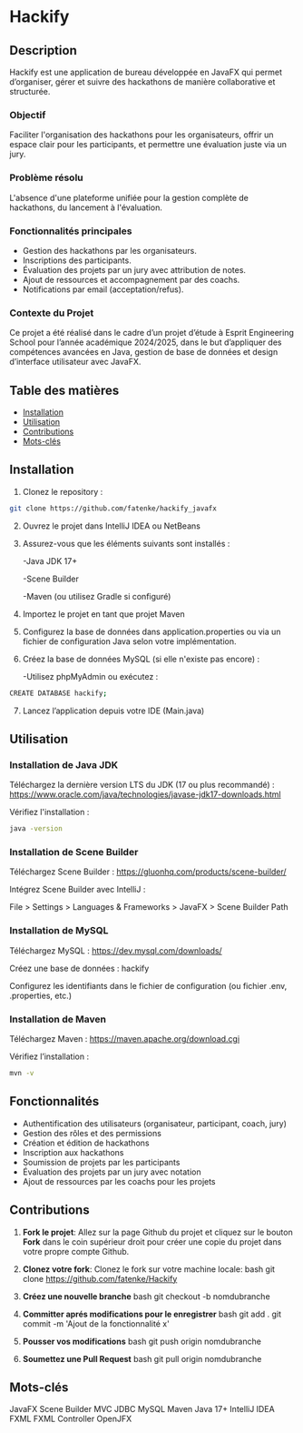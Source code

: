 # Hackify

## Description

Hackify est une application de bureau développée en JavaFX qui permet d’organiser, gérer et suivre des hackathons de manière collaborative et structurée.

### Objectif 
Faciliter l'organisation des hackathons pour les organisateurs, offrir un espace clair pour les participants, et permettre une évaluation juste via un jury.
### Problème résolu  
L'absence d'une plateforme unifiée pour la gestion complète de hackathons, du lancement à l'évaluation.
### Fonctionnalités principales 
  - Gestion des hackathons par les organisateurs.
  - Inscriptions des participants.
  - Évaluation des projets par un jury avec attribution de notes.
  - Ajout de ressources et accompagnement par des coachs.
  - Notifications par email (acceptation/refus).

### Contexte du Projet
Ce projet a été réalisé dans le cadre d’un projet d’étude à Esprit Engineering School pour l’année académique 2024/2025, dans le but d’appliquer des compétences avancées en Java, gestion de base de données et design d’interface utilisateur avec JavaFX.

## Table des matières

- [Installation](#installation)
- [Utilisation](#utilisation)
- [Contributions](#contributions)
- [Mots-clés](#mots-clés)

## Installation

1. Clonez le repository :

```bash
git clone https://github.com/fatenke/hackify_javafx
```
2. Ouvrez le projet dans IntelliJ IDEA ou NetBeans

3. Assurez-vous que les éléments suivants sont installés :

   -Java JDK 17+

   -Scene Builder

   -Maven (ou utilisez Gradle si configuré)

4. Importez le projet en tant que projet Maven

5. Configurez la base de données dans application.properties ou via un fichier de configuration Java selon votre implémentation.

6. Créez la base de données MySQL (si elle n'existe pas encore) :

   -Utilisez phpMyAdmin ou exécutez :

```bash
CREATE DATABASE hackify;
```
7. Lancez l’application depuis votre IDE (Main.java)


## Utilisation

### Installation de Java JDK
Téléchargez la dernière version LTS du JDK (17 ou plus recommandé) :
https://www.oracle.com/java/technologies/javase-jdk17-downloads.html

Vérifiez l'installation :

```bash
java -version
```
### Installation de Scene Builder
Téléchargez Scene Builder :
https://gluonhq.com/products/scene-builder/

Intégrez Scene Builder avec IntelliJ :

File > Settings > Languages & Frameworks > JavaFX > Scene Builder Path

### Installation de MySQL
Téléchargez MySQL : https://dev.mysql.com/downloads/

Créez une base de données : hackify

Configurez les identifiants dans le fichier de configuration (ou fichier .env, .properties, etc.)

### Installation de Maven
Téléchargez Maven : https://maven.apache.org/download.cgi

Vérifiez l’installation :
```bash
mvn -v
```

## Fonctionnalités

- Authentification des utilisateurs (organisateur, participant, coach, jury)
- Gestion des rôles et des permissions
- Création et édition de hackathons
- Inscription aux hackathons
- Soumission de projets par les participants
- Évaluation des projets par un jury avec notation
- Ajout de ressources par les coachs pour les projets

## Contributions

1. **Fork le projet**: Allez sur la page Github du projet et cliquez sur le bouton **Fork** dans le coin supérieur droit pour créer une copie du projet dans votre propre compte Github.
2. **Clonez votre fork**: Clonez le fork sur votre machine locale:
bash
git clone https://github.com/fatenke/Hackify

3. **Créez une nouvelle branche**
bash
git checkout -b nomdubranche

4. **Committer aprés modifications pour le enregistrer**
bash
git add . 
git commit -m 'Ajout de la fonctionnalité x'

5. **Pousser vos modifications**
bash
git push origin nomdubranche

4. **Soumettez une Pull Request**
bash
git pull origin nomdubranche


## Mots-clés
JavaFX
Scene Builder
MVC
JDBC
MySQL
Maven
Java 17+
IntelliJ IDEA
FXML
FXML Controller
OpenJFX
